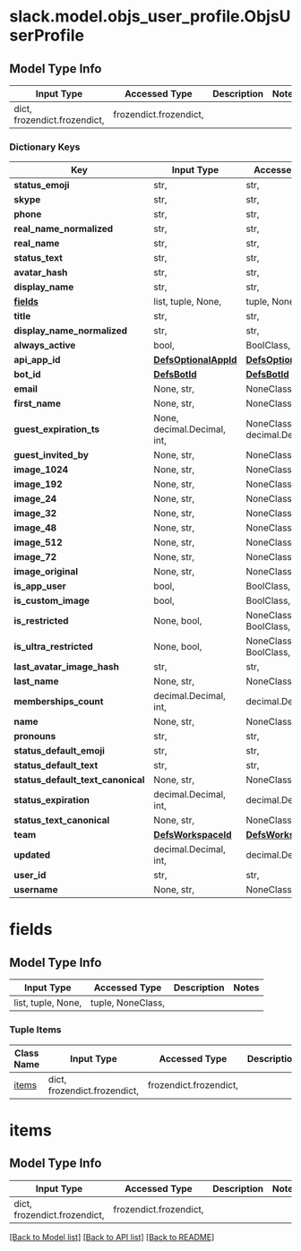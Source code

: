 # slack.model.objs_user_profile.ObjsUserProfile

## Model Type Info
Input Type | Accessed Type | Description | Notes
------------ | ------------- | ------------- | -------------
dict, frozendict.frozendict,  | frozendict.frozendict,  |  | 

### Dictionary Keys
Key | Input Type | Accessed Type | Description | Notes
------------ | ------------- | ------------- | ------------- | -------------
**status_emoji** | str,  | str,  |  | 
**skype** | str,  | str,  |  | 
**phone** | str,  | str,  |  | 
**real_name_normalized** | str,  | str,  |  | 
**real_name** | str,  | str,  |  | 
**status_text** | str,  | str,  |  | 
**avatar_hash** | str,  | str,  |  | 
**display_name** | str,  | str,  |  | 
**[fields](#fields)** | list, tuple, None,  | tuple, NoneClass,  |  | 
**title** | str,  | str,  |  | 
**display_name_normalized** | str,  | str,  |  | 
**always_active** | bool,  | BoolClass,  |  | [optional] 
**api_app_id** | [**DefsOptionalAppId**](DefsOptionalAppId.md) | [**DefsOptionalAppId**](DefsOptionalAppId.md) |  | [optional] 
**bot_id** | [**DefsBotId**](DefsBotId.md) | [**DefsBotId**](DefsBotId.md) |  | [optional] 
**email** | None, str,  | NoneClass, str,  |  | [optional] 
**first_name** | None, str,  | NoneClass, str,  |  | [optional] 
**guest_expiration_ts** | None, decimal.Decimal, int,  | NoneClass, decimal.Decimal,  |  | [optional] 
**guest_invited_by** | None, str,  | NoneClass, str,  |  | [optional] 
**image_1024** | None, str,  | NoneClass, str,  |  | [optional] 
**image_192** | None, str,  | NoneClass, str,  |  | [optional] 
**image_24** | None, str,  | NoneClass, str,  |  | [optional] 
**image_32** | None, str,  | NoneClass, str,  |  | [optional] 
**image_48** | None, str,  | NoneClass, str,  |  | [optional] 
**image_512** | None, str,  | NoneClass, str,  |  | [optional] 
**image_72** | None, str,  | NoneClass, str,  |  | [optional] 
**image_original** | None, str,  | NoneClass, str,  |  | [optional] 
**is_app_user** | bool,  | BoolClass,  |  | [optional] 
**is_custom_image** | bool,  | BoolClass,  |  | [optional] 
**is_restricted** | None, bool,  | NoneClass, BoolClass,  |  | [optional] 
**is_ultra_restricted** | None, bool,  | NoneClass, BoolClass,  |  | [optional] 
**last_avatar_image_hash** | str,  | str,  |  | [optional] 
**last_name** | None, str,  | NoneClass, str,  |  | [optional] 
**memberships_count** | decimal.Decimal, int,  | decimal.Decimal,  |  | [optional] 
**name** | None, str,  | NoneClass, str,  |  | [optional] 
**pronouns** | str,  | str,  |  | [optional] 
**status_default_emoji** | str,  | str,  |  | [optional] 
**status_default_text** | str,  | str,  |  | [optional] 
**status_default_text_canonical** | None, str,  | NoneClass, str,  |  | [optional] 
**status_expiration** | decimal.Decimal, int,  | decimal.Decimal,  |  | [optional] 
**status_text_canonical** | None, str,  | NoneClass, str,  |  | [optional] 
**team** | [**DefsWorkspaceId**](DefsWorkspaceId.md) | [**DefsWorkspaceId**](DefsWorkspaceId.md) |  | [optional] 
**updated** | decimal.Decimal, int,  | decimal.Decimal,  |  | [optional] 
**user_id** | str,  | str,  |  | [optional] 
**username** | None, str,  | NoneClass, str,  |  | [optional] 

# fields

## Model Type Info
Input Type | Accessed Type | Description | Notes
------------ | ------------- | ------------- | -------------
list, tuple, None,  | tuple, NoneClass,  |  | 

### Tuple Items
Class Name | Input Type | Accessed Type | Description | Notes
------------- | ------------- | ------------- | ------------- | -------------
[items](#items) | dict, frozendict.frozendict,  | frozendict.frozendict,  |  | 

# items

## Model Type Info
Input Type | Accessed Type | Description | Notes
------------ | ------------- | ------------- | -------------
dict, frozendict.frozendict,  | frozendict.frozendict,  |  | 

[[Back to Model list]](../../README.md#documentation-for-models) [[Back to API list]](../../README.md#documentation-for-api-endpoints) [[Back to README]](../../README.md)

